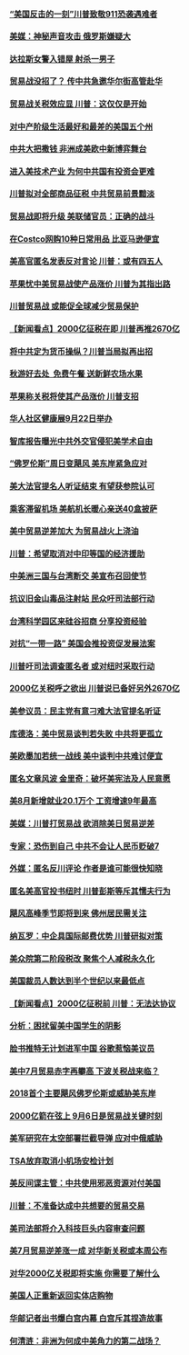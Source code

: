 #### [“美国反击的一刻”川普致敬911恐袭遇难者](../pages/nsc412/n10707076.md) 

#### [美媒：神秘声音攻击 俄罗斯嫌疑大](../pages/nsc412/n10707102.md) 

#### [达拉斯女警入错屋 射杀一男子](../pages/nsc412/n10703157.md) 

#### [贸易战没招了？ 传中共急邀华尔街高管赴华](../pages/nsc412/n10703092.md) 

#### [贸易战关税效应显 川普：这仅仅是开始](../pages/nsc412/n10702499.md) 

#### [对中产阶级生活最好和最差的美国五个州](../pages/nsc412/n10680173.md) 

#### [中共大把撒钱 非洲成美欧中新博弈舞台](../pages/nsc412/n10701871.md) 

#### [进入美技术产业 为何中共国有投资会更难](../pages/nsc412/n10700174.md) 

#### [川普拟对全部商品征税 中共贸易前景黯淡](../pages/nsc412/n10701953.md) 

#### [贸易战即将升级 美联储官员：正确的战斗](../pages/nsc412/n10700706.md) 

#### [在Costco网购10种日常用品 比亚马逊便宜](../pages/nsc412/n10700032.md) 

#### [美高官匿名发表反对言论 川普：或有四五人](../pages/nsc412/n10701021.md) 

#### [苹果忧中美贸易战使产品涨价 川普为其指出路](../pages/nsc412/n10700697.md) 

#### [川普贸易战 或能促全球减少贸易保护](../pages/nsc412/n10700450.md) 

#### [【新闻看点】2000亿征税在即 川普再推2670亿](../pages/nsc412/n10700267.md) 

#### [将中共定为货币操纵？川普当局拟再出招](../pages/nsc412/n10700231.md) 

#### [秋游好去处  免费午餐 送新鲜农场水果](../pages/nsc412/n10693257.md) 

#### [苹果称关税将使其产品涨价 川普支招](../pages/nsc412/n10700380.md) 

#### [华人社区健康展9月22日举办](../pages/nsc412/n10690773.md) 

#### [智库报告曝光中共外交官侵犯美学术自由](../pages/nsc412/n10698992.md) 

#### [“佛罗伦斯”周日变飓风 美东岸紧急应对](../pages/nsc412/n10700156.md) 

#### [美大法官提名人听证结束 有望获参院认可](../pages/nsc412/n10700106.md) 

#### [乘客滞留机场 美航机长暖心亲送40盒披萨](../pages/nsc412/n10700019.md) 

#### [美中贸易逆差加大 为贸易战火上浇油](../pages/nsc412/n10699921.md) 

#### [川普：希望取消对中印等国的经济援助](../pages/nsc412/n10699711.md) 

#### [中美洲三国与台湾断交 美宣布召回使节](../pages/nsc412/n10699099.md) 

#### [抗议旧金山毒品注射站  民众吁司法部行动](../pages/nsc412/n10699434.md) 

#### [台湾科学园区来硅谷招商  分享投资经验](../pages/nsc412/n10699408.md) 

#### [对抗“一带一路” 美国会推投资促发展法案](../pages/nsc412/n10698408.md) 

#### [川普吁司法调查匿名者 或对纽时采取行动](../pages/nsc412/n10698568.md) 

#### [2000亿关税呼之欲出 川普说已备好另外2670亿](../pages/nsc412/n10698523.md) 

#### [美参议员：民主党有意刁难大法官提名听证](../pages/nsc412/n10698324.md) 

#### [库德洛：美中贸易谈判若失败 中共将更孤立](../pages/nsc412/n10698425.md) 

#### [美欧墨加若统一战线 美中谈判中共难讨便宜](../pages/nsc412/n10698258.md) 

#### [匿名文章风波 金里奇：破坏美宪法及人民意愿](../pages/nsc412/n10698118.md) 

#### [美8月新增就业20.1万个 工资增速9年最高](../pages/nsc412/n10697943.md) 

#### [美媒：川普打贸易战 欲消除美日贸易逆差](../pages/nsc412/n10697301.md) 

#### [专家：恐伤到自己 中共不会让人民币贬破7](../pages/nsc412/n10697034.md) 

#### [外媒：匿名反川评论 作者是谁可能很快知晓](../pages/nsc412/n10696033.md) 

#### [匿名美高官投书纽时 川普彭斯等斥其懦夫行为](../pages/nsc412/n10696039.md) 

#### [飓风高峰季节即将到来 佛州居民需关注](../pages/nsc412/n10696244.md) 

#### [纳瓦罗：中企具国际邮费优势 川普研拟对策](../pages/nsc412/n10696053.md) 

#### [美众院第二阶段税改  聚焦个人减税永久化](../pages/nsc412/n10696060.md) 

#### [美国裁员人数达到半个世纪以来最低点](../pages/nsc412/n10696014.md) 

#### [【新闻看点】2000亿征税前 川普：无法达协议](../pages/nsc412/n10695801.md) 

#### [分析：困扰留美中国学生的阴影](../pages/nsc412/n10693261.md) 

#### [脸书推特无计划进军中国 谷歌惹恼美议员](../pages/nsc412/n10695819.md) 

#### [美中7月贸易赤字再攀高 下波关税战来临？](../pages/nsc412/n10695646.md) 

#### [2018首个主要飓风佛罗伦斯或威胁美东岸](../pages/nsc412/n10695587.md) 

#### [2000亿箭在弦上 9月6日是贸易战关键时刻](../pages/nsc412/n10695535.md) 

#### [美军研究在太空部署拦截导弹 应对中俄威胁](../pages/nsc412/n10694735.md) 

#### [TSA放弃取消小机场安检计划](../pages/nsc412/n10694542.md) 

#### [美反间谍主管：中共使用邪恶资源对付美国](../pages/nsc412/n10693173.md) 

#### [川普：不准备达成中共想要的贸易交易](../pages/nsc412/n10694075.md) 

#### [美司法部将介入科技巨头内容审查问题](../pages/nsc412/n10693511.md) 

#### [美7月贸易逆差涨一成 对华新关税或本周公布](../pages/nsc412/n10693607.md) 

#### [对华2000亿关税即将实施 你需要了解什么](../pages/nsc412/n10693611.md) 

#### [美国人正重新返回实体店购物](../pages/nsc412/n10693503.md) 

#### [华邮记者出书爆白宫内幕 白宫斥其捏造故事](../pages/nsc412/n10693043.md) 

#### [何清涟：非洲为何成中美角力的第二战场？](../pages/nsc412/n10692919.md) 

